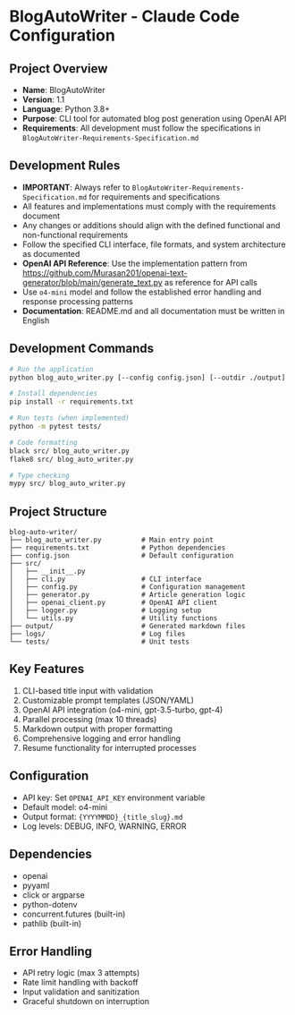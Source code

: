 # BlogAutoWriter - Claude Code Configuration

## Project Overview
- **Name**: BlogAutoWriter
- **Version**: 1.1
- **Language**: Python 3.8+
- **Purpose**: CLI tool for automated blog post generation using OpenAI API
- **Requirements**: All development must follow the specifications in `BlogAutoWriter-Requirements-Specification.md`

## Development Rules
- **IMPORTANT**: Always refer to `BlogAutoWriter-Requirements-Specification.md` for requirements and specifications
- All features and implementations must comply with the requirements document
- Any changes or additions should align with the defined functional and non-functional requirements
- Follow the specified CLI interface, file formats, and system architecture as documented
- **OpenAI API Reference**: Use the implementation pattern from https://github.com/Murasan201/openai-text-generator/blob/main/generate_text.py as reference for API calls
- Use `o4-mini` model and follow the established error handling and response processing patterns
- **Documentation**: README.md and all documentation must be written in English

## Development Commands
```bash
# Run the application
python blog_auto_writer.py [--config config.json] [--outdir ./output]

# Install dependencies
pip install -r requirements.txt

# Run tests (when implemented)
python -m pytest tests/

# Code formatting
black src/ blog_auto_writer.py
flake8 src/ blog_auto_writer.py

# Type checking
mypy src/ blog_auto_writer.py
```

## Project Structure
```
blog-auto-writer/
├── blog_auto_writer.py          # Main entry point
├── requirements.txt             # Python dependencies
├── config.json                  # Default configuration
├── src/
│   ├── __init__.py
│   ├── cli.py                   # CLI interface
│   ├── config.py                # Configuration management
│   ├── generator.py             # Article generation logic
│   ├── openai_client.py         # OpenAI API client
│   ├── logger.py                # Logging setup
│   └── utils.py                 # Utility functions
├── output/                      # Generated markdown files
├── logs/                        # Log files
└── tests/                       # Unit tests
```

## Key Features
1. CLI-based title input with validation
2. Customizable prompt templates (JSON/YAML)
3. OpenAI API integration (o4-mini, gpt-3.5-turbo, gpt-4)
4. Parallel processing (max 10 threads)
5. Markdown output with proper formatting
6. Comprehensive logging and error handling
7. Resume functionality for interrupted processes

## Configuration
- API key: Set `OPENAI_API_KEY` environment variable
- Default model: o4-mini
- Output format: `{YYYYMMDD}_{title_slug}.md`
- Log levels: DEBUG, INFO, WARNING, ERROR

## Dependencies
- openai
- pyyaml
- click or argparse
- python-dotenv
- concurrent.futures (built-in)
- pathlib (built-in)

## Error Handling
- API retry logic (max 3 attempts)
- Rate limit handling with backoff
- Input validation and sanitization
- Graceful shutdown on interruption